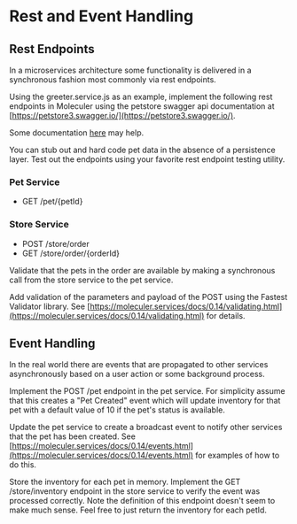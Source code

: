 # Rest and Event Handling

## Rest Endpoints
In a microservices architecture some functionality is delivered in a synchronous fashion most commonly via rest endpoints.

Using the greeter.service.js as an example, implement the following rest endpoints in Moleculer using the petstore swagger api
documentation at [https://petstore3.swagger.io/](https://petstore3.swagger.io/).

Some documentation [here](https://moleculer.services/docs/0.14/moleculer-web.html) may help.

You can stub out and hard code pet data in the absence of a persistence layer. Test out the endpoints using your favorite rest
endpoint testing utility.

### Pet Service
- GET /pet/{petId}

### Store Service
- POST /store/order
- GET /store/order/{orderId}

Validate that the pets in the order are available by making a synchronous call from the store service to the pet service.

Add validation of the parameters and payload of the POST using the Fastest Validator library.
See [https://moleculer.services/docs/0.14/validating.html](https://moleculer.services/docs/0.14/validating.html) for details.

## Event Handling
In the real world there are events that are propagated to other services asynchronously based on a user action or some background process.

Implement the POST /pet endpoint in the pet service. For simplicity assume that this creates a "Pet Created" event which will update
inventory for that pet with a default value of 10 if the pet's status is available.

Update the pet service to create a broadcast event to notify other services that the pet has been created.
See [https://moleculer.services/docs/0.14/events.html](https://moleculer.services/docs/0.14/events.html) for examples of how to do this.

Store the inventory for each pet in memory. Implement the GET /store/inventory endpoint in the store service to verify the event was
processed correctly. Note the definition of this endpoint doesn't seem to make much sense. Feel free to just return the inventory for
each petId.
